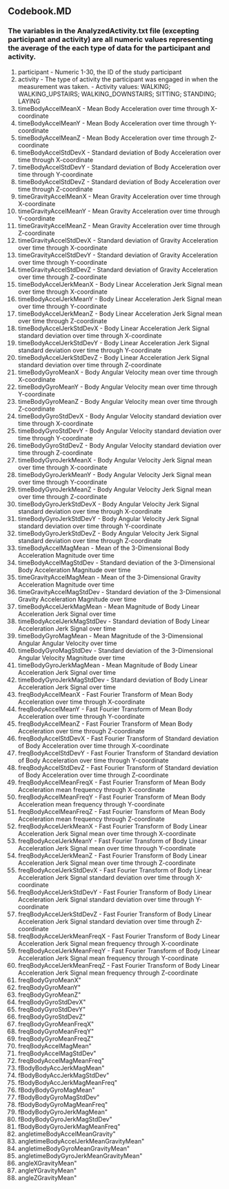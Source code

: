 <h2>Codebook.MD</h2>
<h3>The variables in the AnalyzedActivity.txt file (excepting participant and activity) are all numeric values representing the average of the each type of data for the participant and activity.</h3>
<ol>
<li>participant - Numeric 1-30, the ID of the study participant</li>
<li>activity  -  The type of activity the participant was engaged in when the measurement was taken.  
              -  Activity values:  WALKING; WALKING_UPSTAIRS; WALKING_DOWNSTAIRS; SITTING; STANDING; LAYING</li>
<li>timeBodyAccelMeanX  - Mean Body Acceleration over time through X-coordinate </li>
<li>timeBodyAccelMeanY  - Mean Body Acceleration over time through Y-coordinate </li>
<li>timeBodyAccelMeanZ  - Mean Body Acceleration over time through Z-coordinate </li>
<li>timeBodyAccelStdDevX  - Standard deviation of Body Acceleration over time through X-coordinate </li>
<li>timeBodyAccelStdDevY  - Standard deviation of Body Acceleration over time through Y-coordinate </li>
<li>timeBodyAccelStdDevZ  - Standard deviation of Body Acceleration over time through Z-coordinate </li>
<li>timeGravityAccelMeanX  - Mean Gravity Acceleration over time through X-coordinate </li>
<li>timeGravityAccelMeanY  - Mean Gravity Acceleration over time through Y-coordinate </li>
<li>timeGravityAccelMeanZ  - Mean Gravity Acceleration over time through Z-coordinate </li>
<li>timeGravityAccelStdDevX  - Standard deviation of Gravity Acceleration over time through X-coordinate </li>
<li>timeGravityAccelStdDevY  - Standard deviation of Gravity Acceleration over time through Y-coordinate </li>
<li>timeGravityAccelStdDevZ  - Standard deviation of Gravity Acceleration over time through Z-coordinate </li>
<li>timeBodyAccelJerkMeanX  - Body Linear Acceleration Jerk Signal mean over time through X-coordinate </li>
<li>timeBodyAccelJerkMeanY  - Body Linear Acceleration Jerk Signal mean over time through Y-coordinate </li>
<li>timeBodyAccelJerkMeanZ  - Body Linear Acceleration Jerk Signal mean over time through Z-coordinate </li>
<li>timeBodyAccelJerkStdDevX  - Body Linear Acceleration Jerk Signal standard deviation over time through X-coordinate </li>
<li>timeBodyAccelJerkStdDevY  - Body Linear Acceleration Jerk Signal standard deviation over time through Y-coordinate </li>
<li>timeBodyAccelJerkStdDevZ  - Body Linear Acceleration Jerk Signal standard deviation over time through Z-coordinate </li>
<li>timeBodyGyroMeanX  - Body Angular Velocity mean over time through X-coordinate </li>
<li>timeBodyGyroMeanY  - Body Angular Velocity mean over time through Y-coordinate </li>
<li>timeBodyGyroMeanZ  - Body Angular Velocity mean over time through Z-coordinate </li>
<li>timeBodyGyroStdDevX  - Body Angular Velocity standard deviation over time through X-coordinate </li>
<li>timeBodyGyroStdDevY  - Body Angular Velocity standard deviation over time through Y-coordinate </li>
<li>timeBodyGyroStdDevZ  - Body Angular Velocity standard deviation over time through Z-coordinate </li>
<li>timeBodyGyroJerkMeanX  - Body Angular Velocity Jerk Signal mean over time through X-coordinate </li>
<li>timeBodyGyroJerkMeanY  - Body Angular Velocity Jerk Signal mean over time through Y-coordinate </li>
<li>timeBodyGyroJerkMeanZ  - Body Angular Velocity Jerk Signal mean over time through Z-coordinate </li>
<li>timeBodyGyroJerkStdDevX  - Body Angular Velocity Jerk Signal standard deviation over time through X-coordinate </li>
<li>timeBodyGyroJerkStdDevY  - Body Angular Velocity Jerk Signal standard deviation over time through Y-coordinate </li>
<li>timeBodyGyroJerkStdDevZ  - Body Angular Velocity Jerk Signal standard deviation over time through Z-coordinate </li>
<li>timeBodyAccelMagMean - Mean of the 3-Dimensional Body Acceleration Magnitude over time </li>
<li>timeBodyAccelMagStdDev - Standard deviation of the 3-Dimensional Body Acceleration Magnitude over time </li>
<li>timeGravityAccelMagMean - Mean of the 3-Dimensional Gravity Acceleration Magnitude over time </li>
<li>timeGravityAccelMagStdDev - Standard deviation of the 3-Dimensional Gravity Acceleration Magnitude over time </li>
<li>timeBodyAccelJerkMagMean  - Mean Magnitude of Body Linear Acceleration Jerk Signal over time </li>
<li>timeBodyAccelJerkMagStdDev  - Standard deviation of Body Linear Acceleration Jerk Signal over time </li>
<li>timeBodyGyroMagMean  - Mean Magnitude of the 3-Dimensional  Angular Angular Velocity over time </li>
<li>timeBodyGyroMagStdDev - Standard deviation of the 3-Dimensional Angular Velocity Magnitude over time </li>
<li>timeBodyGyroJerkMagMean  - Mean Magnitude of Body Linear Acceleration Jerk Signal over time </li>
<li>timeBodyGyroJerkMagStdDev  - Standard deviation of Body Linear Acceleration Jerk Signal over time </li>
<li>freqBodyAccelMeanX  - Fast Fourier Transform of Mean Body Acceleration over time through X-coordinate </li>
<li>freqBodyAccelMeanY  - Fast Fourier Transform of Mean Body Acceleration over time through Y-coordinate </li>
<li>freqBodyAccelMeanZ  - Fast Fourier Transform of Mean Body Acceleration over time through Z-coordinate </li>
<li>freqBodyAccelStdDevX  - Fast Fourier Transform of Standard deviation of Body Acceleration over time through X-coordinate </li>
<li>freqBodyAccelStdDevY  - Fast Fourier Transform of Standard deviation of Body Acceleration over time through Y-coordinate</li>
<li>freqBodyAccelStdDevZ  - Fast Fourier Transform of Standard deviation of Body Acceleration over time through Z-coordinate</li>
<li>freqBodyAccelMeanFreqX  - Fast Fourier Transform of Mean Body Acceleration mean frequency through X-coordinate</li>
<li>freqBodyAccelMeanFreqY  - Fast Fourier Transform of Mean Body Acceleration mean frequency through Y-coordinate</li>
<li>freqBodyAccelMeanFreqZ  - Fast Fourier Transform of Mean Body Acceleration mean frequency through Z-coordinate</li>
<li>freqBodyAccelJerkMeanX  - Fast Fourier Transform of Body Linear Acceleration Jerk Signal mean over time through X-coordinate </li>
<li>freqBodyAccelJerkMeanY  - Fast Fourier Transform of Body Linear Acceleration Jerk Signal mean over time through Y-coordinate </li>
<li>freqBodyAccelJerkMeanZ  - Fast Fourier Transform of Body Linear Acceleration Jerk Signal mean over time through Z-coordinate </li>
<li>freqBodyAccelJerkStdDevX - Fast Fourier Transform of Body Linear Acceleration Jerk Signal standard deviation over time through X-coordinate </li>
<li>freqBodyAccelJerkStdDevY - Fast Fourier Transform of Body Linear Acceleration Jerk Signal standard deviation over time through Y-coordinate </li>
<li>freqBodyAccelJerkStdDevZ - Fast Fourier Transform of Body Linear Acceleration Jerk Signal standard deviation over time through Z-coordinate </li>
<li>freqBodyAccelJerkMeanFreqX  - Fast Fourier Transform of Body Linear Acceleration Jerk Signal mean frequency through X-coordinate </li>
<li>freqBodyAccelJerkMeanFreqY  - Fast Fourier Transform of Body Linear Acceleration Jerk Signal mean frequency through Y-coordinate </li>
<li>freqBodyAccelJerkMeanFreqZ  - Fast Fourier Transform of Body Linear Acceleration Jerk Signal mean frequency through Z-coordinate </li>
<li>freqBodyGyroMeanX"</li>
<li>freqBodyGyroMeanY"</li>
<li>freqBodyGyroMeanZ"</li>
<li>freqBodyGyroStdDevX"</li>
<li>freqBodyGyroStdDevY"</li>
<li>freqBodyGyroStdDevZ"</li>
<li>freqBodyGyroMeanFreqX"</li>
<li>freqBodyGyroMeanFreqY"</li>
<li>freqBodyGyroMeanFreqZ"</li>
<li>freqBodyAccelMagMean"</li>
<li>freqBodyAccelMagStdDev"</li>
<li>freqBodyAccelMagMeanFreq"</li>
<li>fBodyBodyAccJerkMagMean"</li>
<li>fBodyBodyAccJerkMagStdDev"</li>
<li>fBodyBodyAccJerkMagMeanFreq"</li>
<li>fBodyBodyGyroMagMean"</li>
<li>fBodyBodyGyroMagStdDev"</li>
<li>fBodyBodyGyroMagMeanFreq"</li>
<li>fBodyBodyGyroJerkMagMean"</li>
<li>fBodyBodyGyroJerkMagStdDev"</li>
<li>fBodyBodyGyroJerkMagMeanFreq"</li>
<li>angletimeBodyAccelMeanGravity"</li>
<li>angletimeBodyAccelJerkMeanGravityMean"</li>
<li>angletimeBodyGyroMeanGravityMean"</li>
<li>angletimeBodyGyroJerkMeanGravityMean"</li>
<li>angleXGravityMean"</li>
<li>angleYGravityMean"</li>
<li>angleZGravityMean"</li>
</ol>
